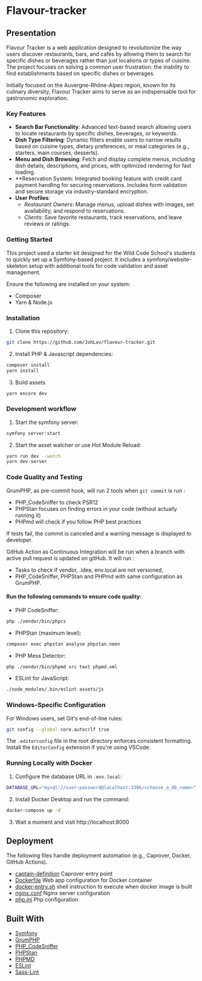 # Flavour-tracker

## Presentation

Flavour Tracker is a web application designed to revolutionize the way users discover restaurants, bars, and cafés by allowing them to search for specific dishes or beverages rather than just locations or types of cuisine. The project focuses on solving a common user frustration: the inability to find establishments based on specific dishes or beverages.

Initially focused on the Auvergne-Rhône-Alpes region, known for its culinary diversity, Flavour Tracker aims to serve as an indispensable tool for gastronomic exploration.

### Key Features

- **Search Bar Functionality**: Advanced text-based search allowing users to locate restaurants by specific dishes, beverages, or keywords.
- **Dish Type Filtering**: Dynamic filters enable users to narrow results based on cuisine types, dietary preferences, or meal categories (e.g., starters, main courses, desserts).
- **Menu and Dish Browsing**: Fetch and display complete menus, including dish details, descriptions, and prices, with optimized rendering for fast loading.
- **Reservation System: Integrated booking feature with credit card payment handling for securing reservations. Includes form validation and secure storage via industry-standard encryption.
- **User Profiles**:
  - *Restaurant Owners*: Manage menus, upload dishes with images, set availability, and respond to reservations.
  - *Clients*: Save favorite restaurants, track reservations, and leave reviews or ratings.

### Getting Started

This project used a starter kit designed for the Wild Code School's students to quickly set up a Symfony-based project. It includes a symfony/website-skeleton setup with additional tools for code validation and asset management.

Ensure the following are installed on your system:
- Composer
- Yarn & Node.js

### Installation

1. Clone this repository:
```bash
git clone https://github.com/JohLav/flavour-tracker.git
```

2. Install PHP & Javascript dependencies:
```bash
composer install
yarn install
```

3. Build assets
```bash
yarn encore dev
```

### Development workflow
1. Start the symfony server:
```bash
symfony server:start
```

2. Start the asset watcher or use Hot Module Reload:
```bash
yarn run dev --watch
yarn dev-server
```

### Code Quality and Testing

GrumPHP, as pre-commit hook, will run 2 tools when `git commit` is run :

- PHP_CodeSniffer to check PSR12
- PHPStan focuses on finding errors in your code (without actually running it)
- PHPmd will check if you follow PHP best practices

If tests fail, the commit is canceled and a warning message is displayed to developer.

GitHub Action as Continuous Integration will be run when a branch with active pull request is updated on gitHub. It will run :

- Tasks to check if vendor, .idea, env.local are not versioned,
- PHP_CodeSniffer, PHPStan and PHPmd with same configuration as GrumPHP.

#### Run the following commands to ensure code quality:

- PHP CodeSniffer:
```bash
php ./vendor/bin/phpcs
```
- PHPStan (maximum level):
```bash
composer exec phpstan analyse phpstan.neon
```
- PHP Mess Detector:
```bash
php ./vendor/bin/phpmd src text phpmd.xml
```
- ESLint for JavaScript:
```bash
./node_modules/.bin/eslint assets/js
```

### Windows-Specific Configuration

For Windows users, set Git's end-of-line rules:
```bash
git config --global core.autocrlf true
```

The `.editorconfig` file in the root directory enforces consistent formatting. Install the `EditorConfig` extension if you're using VSCode.

### Running Locally with Docker

1. Configure the database URL in `.env.local`:
```bash
DATABASE_URL="mysql://user:password@localhost:3306/<choose_a_db_name>"
```

2. Install Docker Desktop and run the command:
```bash
docker-compose up -d
```
3. Wait a moment and visit http://localhost:8000


## Deployment

The following files handle deployment automation (e.g., Caprover, Docker, GitHub Actions).

* [captain-definition](/captain-definition) Caprover entry point
* [Dockerfile](/Dockerfile) Web app configuration for Docker container
* [docker-entry.sh](/docker-entry.sh) shell instruction to execute when docker image is built
* [nginx.conf](/nginx.conf) Nginx server configuration
* [php.ini](/php.ini) Php configuration


## Built With

* [Symfony](https://github.com/symfony/symfony)
* [GrumPHP](https://github.com/phpro/grumphp)
* [PHP_CodeSniffer](https://github.com/squizlabs/PHP_CodeSniffer)
* [PHPStan](https://github.com/phpstan/phpstan)
* [PHPMD](http://phpmd.org)
* [ESLint](https://eslint.org/)
* [Sass-Lint](https://github.com/sasstools/sass-lint)
